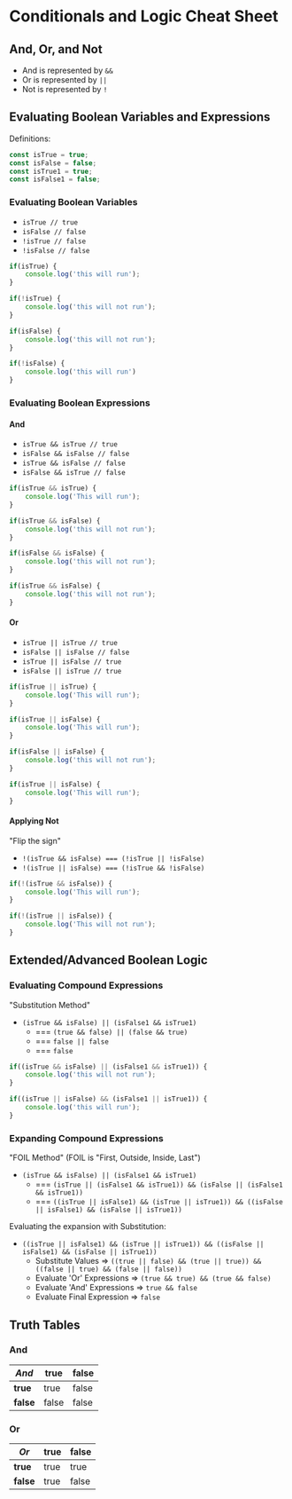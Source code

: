 # Conditionals and Logic Cheat Sheet #

## And, Or, and Not ##

- And is represented by `&&`
- Or is represented by `||`
- Not is represented by `!`

## Evaluating Boolean Variables and Expressions ##

Definitions:

```javascript
const isTrue = true;
const isFalse = false;
const isTrue1 = true;
const isFalse1 = false;
```

### Evaluating Boolean Variables ###

- `isTrue // true`
- `isFalse // false`
- `!isTrue // false`
- `!isFalse // false`

```javascript
if(isTrue) {
    console.log('this will run');
}

if(!isTrue) {
    console.log('this will not run');
}

if(isFalse) {
    console.log('this will not run');
}

if(!isFalse) {
    console.log('this will run')
}
```

### Evaluating Boolean Expressions ###

#### And ####

- `isTrue && isTrue // true`
- `isFalse && isFalse // false`
- `isTrue && isFalse // false`
- `isFalse && isTrue // false`

```javascript
if(isTrue && isTrue) {
    console.log('This will run');
}

if(isTrue && isFalse) {
    console.log('this will not run');
}

if(isFalse && isFalse) {
    console.log('this will not run');
}

if(isTrue && isFalse) {
    console.log('this will not run');
}
```

#### Or ####

- `isTrue || isTrue // true`
- `isFalse || isFalse // false`
- `isTrue || isFalse // true`
- `isFalse || isTrue // true`

```javascript
if(isTrue || isTrue) {
    console.log('This will run');
}

if(isTrue || isFalse) {
    console.log('This will run');
}

if(isFalse || isFalse) {
    console.log('this will not run');
}

if(isTrue || isFalse) {
    console.log('This will run');
}
```

#### Applying Not ####

"Flip the sign"

- `!(isTrue && isFalse) === (!isTrue || !isFalse)`
- `!(isTrue || isFalse) === (!isTrue && !isFalse)`

```javascript
if(!(isTrue && isFalse)) {
    console.log('This will run');
}

if(!(isTrue || isFalse)) {
    console.log('This will not run');
}
```

## Extended/Advanced Boolean Logic ##

### Evaluating Compound Expressions ###

"Substitution Method"

- `(isTrue && isFalse) || (isFalse1 && isTrue1)`
    - === `(true && false) || (false && true)`
    - === `false || false`
    - === `false`

```javascript
if((isTrue && isFalse) || (isFalse1 && isTrue1)) {
    console.log('this will not run');
}

if((isTrue || isFalse) && (isFalse1 || isTrue1)) {
    console.log('this will run');
}
```

### Expanding Compound Expressions ###

"FOIL Method" (FOIL is "First, Outside, Inside, Last")

- `(isTrue && isFalse) || (isFalse1 && isTrue1)`
    - === `(isTrue || (isFalse1 && isTrue1)) && (isFalse || (isFalse1 && isTrue1))`
    - === `((isTrue || isFalse1) && (isTrue || isTrue1)) && ((isFalse || isFalse1) && (isFalse || isTrue1))`

Evaluating the expansion with Substitution:

- `((isTrue || isFalse1) && (isTrue || isTrue1)) && ((isFalse || isFalse1) && (isFalse || isTrue1))`
    - Substitute Values => `((true || false) && (true || true)) && ((false || true) && (false || false))`
    - Evaluate 'Or' Expressions => `(true && true) && (true && false)`
    - Evaluate 'And' Expressions => `true && false`
    - Evaluate Final Expression => `false`

## Truth Tables ##

### And ###

|  *And*    | true   | false |
| ----------|--------|-------|
| **true**  | true   | false |
| **false** | false  | false |

### Or ###

|  *Or*     | true  | false |
| ----------|-------|-------|
| **true**  | true  | true  |
| **false** | true  | false |